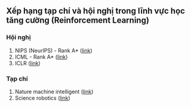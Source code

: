 ## Xếp hạng tạp chí và hội nghị trong lĩnh vực học tăng cường (Reinforcement Learning)

### Hội nghị
1. NIPS (NeurIPS) - Rank A* ([link](http://portal.core.edu.au/conf-ranks/98/))
2. ICML - Rank A* ([link](http://portal.core.edu.au/conf-ranks/1121/))
3. ICLR ([link](https://iclr.cc/))

### Tạp chí
1. Nature machine intelligent ([link](https://www.nature.com/natmachintell/))
2. Science robotics ([link](https://robotics.sciencemag.org/))

